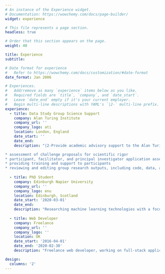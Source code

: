 ```yaml
---
# An instance of the Experience widget.
# Documentation: https://wowchemy.com/docs/page-builder/
widget: experience

# This file represents a page section.
headless: true

# Order that this section appears on the page.
weight: 40

title: Experience
subtitle:

# Date format for experience
#   Refer to https://wowchemy.com/docs/customization/#date-format
date_format: Jan 2006

# Experiences.
#   Add/remove as many `experience` items below as you like.
#   Required fields are `title`, `company`, and `date_start`.
#   Leave `date_end` empty if it's your current employer.
#   Begin multi-line descriptions with YAML's `|2-` multi-line prefix.
experience:
  - title: Data Study Group Science Support
    company: Alan Turing Institute
    company_url: ''
    company_logo: ati
    location: London, England
    date_start: ''
    date_end:
    description: "|2-Provide academic advisory support to the Alan Turing Institute staff who set up and conduct Data Study Group sessions. This involves:

* assessment of challenge proposals for scientific rigor
* participant, facilitator, and principal investigator application assessment
* providing training and support to participants
* reviewing and editing group research outputs, including code, data, and written reports"
    
  - title: PhD Student
    company: Edinburgh Napier University
    company_url: ''
    company_logo: enu
    location: Edinburgh, Scotland
    date_start: '2020-03-01'
    date_end:
    description: "Researching machine learning technologies with a focus on privacy, member of the Nature-Inspired Intelligent Systems group. Also involved in teaching and student support."
        
  - title: Web Developer
    company: Freelance
    company_url: ''
    company_logo: ''
    location: UK
    date_start: '2016-04-01'
    date_end: '2020-02-30'
    description: "Freelance web developer, working on full-stack applications for various clients. My key focus was identifying and serving the needs of businesses and individuals by choosing the best technologies and platforms for their particular use-cases, and providing top-class development, maintenance, documentation, training and support."

design:
  columns: '2'
---
```


